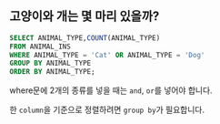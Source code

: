 ## 고양이와 개는 몇 마리 있을까?

```sql
SELECT ANIMAL_TYPE,COUNT(ANIMAL_TYPE)
FROM ANIMAL_INS
WHERE ANIMAL_TYPE = 'Cat' OR ANIMAL_TYPE = 'Dog'
GROUP BY ANIMAL_TYPE
ORDER BY ANIMAL_TYPE;
```

where문에 2개의 종류를 넣을 때는 `and`, `or`를 넣어야 합니다.

한 `column`을 기준으로 정렬하려면 `group by`가 필요합니다.
